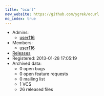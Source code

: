 ```yaml
---
title: "ocurl"
new_website: https://github.com/ygrek/ocurl
no_index: true
---
```


* Admins:
  * [user116](/users/user116)
* Members:
  * [user116](/users/user116)
* [Releases](https://download.ocamlcore.org/ocurl)
* Registered: 2013-01-28 17:05:19
* Archived data:
  * 0 open bugs
  * 0 open feature requests
  * 0 mailing list
  * 1 VCS
  * 26 released files
